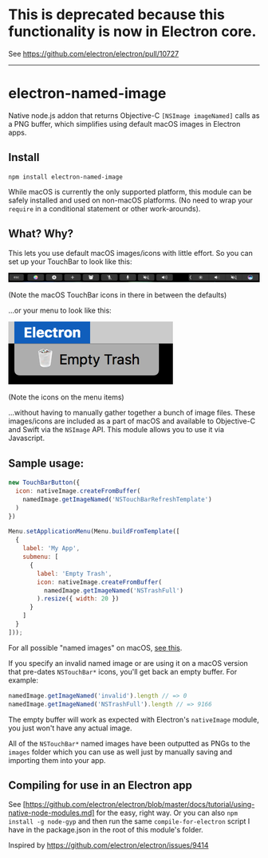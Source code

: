 # This is deprecated because this functionality is now in Electron core. 
See https://github.com/electron/electron/pull/10727

---

# electron-named-image
Native node.js addon that returns Objective-C `[NSImage imageNamed]` calls as a PNG buffer, which simplifies using default macOS images in Electron apps.

## Install

```
npm install electron-named-image
```

While macOS is currently the only supported platform, this module can be safely installed and used on non-macOS platforms. (No need to wrap your `require` in a conditional statement or other work-arounds).

## What? Why?

This lets you use default macOS images/icons with little effort. So you can set up your TouchBar to look like this:


![](https://github.com/ccnokes/electron-named-image/blob/master/example-images/Screen%20Shot%202017-05-29%20at%2012.51.49%20PM.png)

(Note the macOS TouchBar icons in there in between the defaults)



...or your menu to look like this:

![](https://github.com/ccnokes/electron-named-image/blob/master/example-images/Screen%20Shot%202017-05-29%20at%2012.47.21%20PM.png)

(Note the icons on the menu items)

...without having to manually gather together a bunch of image files. These images/icons are included as a part of macOS and available to Objective-C and Swift via the `NSImage` API. This module allows you to use it via Javascript.

## Sample usage:

```javascript
new TouchBarButton({
  icon: nativeImage.createFromBuffer(
    namedImage.getImageNamed('NSTouchBarRefreshTemplate')
  )
})
```

```javascript
Menu.setApplicationMenu(Menu.buildFromTemplate([
  {
    label: 'My App',
    submenu: [
      { 
        label: 'Empty Trash',
        icon: nativeImage.createFromBuffer(
          namedImage.getImageNamed('NSTrashFull')
        ).resize({ width: 20 })
      }
    ]
  }
]));
```

For all possible "named images" on macOS, [see this](http://hetima.github.io/fucking_nsimage_syntax/).

If you specify an invalid named image or are using it on a macOS version that pre-dates `NSTouchBar*` icons, you'll get back an empty buffer. For example:

```javascript
namedImage.getImageNamed('invalid').length // => 0
namedImage.getImageNamed('NSTrashFull').length // => 9166
```

The empty buffer will work as expected with Electron's `nativeImage` module, you just won't have any actual image.

All of the `NSTouchBar*` named images have been outputted as PNGs to the `images` folder which you can use as well just by manually saving and importing them into your app.

## Compiling for use in an Electron app
See [https://github.com/electron/electron/blob/master/docs/tutorial/using-native-node-modules.md] for the easy, right way. Or you can also `npm install -g node-gyp` and then run the same `compile-for-electron` script I have in the package.json in the root of this module's folder.


Inspired by https://github.com/electron/electron/issues/9414
